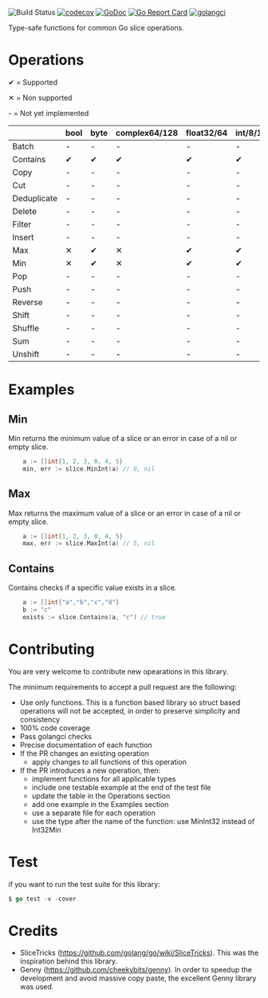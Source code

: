 ![Build Status](https://github.com/psampaz/slice/workflows/build/badge.svg)
[![codecov](https://codecov.io/gh/psampaz/slice/branch/master/graph/badge.svg)](https://codecov.io/gh/psampaz/slice)
[![GoDoc](https://godoc.org/github.com/psampaz/slice?status.svg)](https://godoc.org/github.com/psampaz/slice)
[![Go Report Card](https://goreportcard.com/badge/github.com/psampaz/slice)](https://goreportcard.com/report/github.com/psampaz/slice)
[![golangci](https://golangci.com/badges/github.com/psampaz/slice.svg)](https://golangci.com/r/github.com/psampaz/slice)

Type-safe functions for common Go slice operations.


# Operations 

✔ = Supported 

✕ = Non supported 

\- = Not yet implemented

|            | bool | byte | complex64/128 | float32/64 | int/8/16/32/64 | string | uint/8/16/32/64 | uintptr |
| ---------- | ---- | ---- | ------------- | ---------- | -------------- | ------ | --------------- | ------- |
| Batch      | -    | -    | -             | -          | -              | -      | -               | -       | 
| Contains   | ✔    | ✔    | ✔             | ✔          | ✔              | ✔      | ✔               | ✔       | 
| Copy       | -    | -    | -             | -          | -              | -      | -               | -       | 
| Cut        | -    | -    | -             | -          | -              | -      | -               | -       | 
| Deduplicate| -    | -    | -             | -          | -              | -      | -               | -       | 
| Delete     | -    | -    | -             | -          | -              | -      | -               | -       | 
| Filter     | -    | -    | -             | -          | -              | -      | -               | -       |
| Insert     | -    | -    | -             | -          | -              | -      | -               | -       | 
| Max        | ✕    | ✔    | ✕             | ✔          | ✔              | ✕      | ✔               | ✔       |
| Min        | ✕    | ✔    | ✕             | ✔          | ✔              | ✕      | ✔               | ✔       |
| Pop        | -    | -    | -             | -          | -              | -      | -               | -       |
| Push       | -    | -    | -             | -          | -              | -      | -               | -       |
| Reverse    | -    | -    | -             | -          | -              | -      | -               | -       | 
| Shift      | -    | -    | -             | -          | -              | -      | -               | -       | 
| Shuffle    | -    | -    | -             | -          | -              | -      | -               | -       | 
| Sum        | -    | -    | -             | -          | -              | -      | -               | -       | 
| Unshift    | -    | -    | -             | -          | -              | -      | -               | -       | 



# Examples

## Min

Min returns the minimum value of a slice or an error in case of a nil or empty slice.
```go
    a := []int{1, 2, 3, 0, 4, 5}
    min, err := slice.MinInt(a) // 0, nil
```
## Max

Max returns the maximum value of a slice or an error in case of a nil or empty slice.
```go
    a := []int{1, 2, 3, 0, 4, 5}
    max, err := slice.MaxInt(a) // 5, nil
```

## Contains

Contains checks if a specific value exists in a slice.
```go
    a := []int{"a","b","c","d"}
    b := "c"
    exists := slice.Contains(a, "c") // true
```

# Contributing

You are very welcome to contribute new opearations in this library.

The minimum requirements to accept a pull request are the following:

- Use only functions. This is a function based library so struct based operations will not be accepted, in order to preserve simplicity and consistency 
- 100% code coverage
- Pass golangci checks
- Precise documentation of each function
- If the PR changes an existing operation
    - apply changes to all functions of this operation
- If the PR introduces a new operation, then:
    - implement functions for all applicable types
    - include one testable example at the end of the test file
    - update the table in the Operations section
    - add one example in the Examples section
    - use a separate file for each operation
    - use the type after the name of the function: use MinInt32  instead of Int32Min

# Test

if you want to run the test suite for this library:

```go
$ go test -v -cover
```

# Credits

- SliceTricks (https://github.com/golang/go/wiki/SliceTricks). This was the inspiration behind this library.
- Genny (https://github.com/cheekybits/genny). In order to speedup the development and avoid massive copy paste, the excellent Genny library was used.
